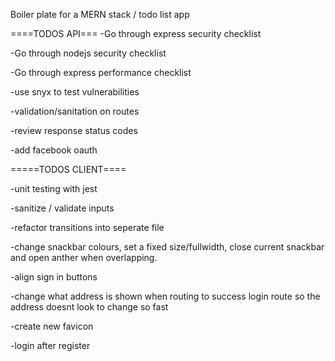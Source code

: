 Boiler plate for a MERN stack / todo list app

====TODOS API===
-Go through express security checklist

-Go through nodejs security checklist

-Go through express performance checklist

-use snyx to test vulnerabilities

-validation/sanitation on routes

-review response status codes

-add facebook oauth

=====TODOS CLIENT====

-unit testing with jest

-sanitize / validate inputs

-refactor transitions into seperate file

-change snackbar colours, set a fixed size/fullwidth, close current snackbar and open anther when overlapping.

-align sign in buttons

-change what address is shown when routing to success login route so the address doesnt look to change so fast

-create new favicon

-login after register
